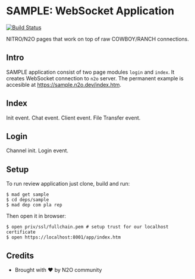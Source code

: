 SAMPLE: WebSocket Application
=============================

[![Build Status](https://travis-ci.com/synrc/sample.svg?branch=master)](https://travis-ci.com/synrc/sample)

NITRO/N2O pages that work on top of raw COWBOY/RANCH connections.

Intro
-----

SAMPLE application consist of two page modules `login` and `index`.
It creates WebSocket connection to `n2o` server.
The permanent example is accesible at <a href="https://sample.n2o.dev/index.htm">https://sample.n2o.dev/index.htm</a>.

Index
-----

Init event.
Chat event.
Client event.
File Transfer event.

Login
-----

Channel init.
Login event.

Setup
-----

To run review application just clone, build and run:

```
$ mad get sample
$ cd deps/sample
$ mad dep com pla rep
```

Then open it in browser:

```
$ open priv/ssl/fullchain.pem # setup trust for our localhost certificate
$ open https://localhost:8001/app/index.htm
```

Credits
-------
* Brought with ❤ by N2O community
